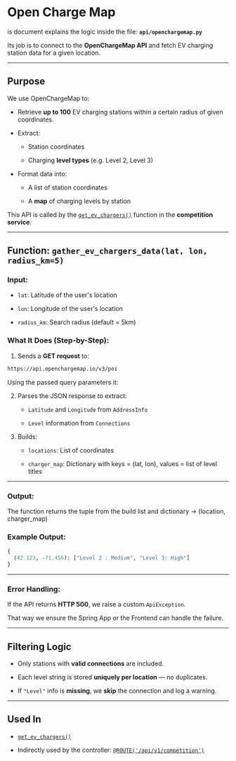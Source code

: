 # Open Charge Map

is document explains the logic inside the file: **`api/openchargemap.py`**

Its job is to connect to the **OpenChargeMap API** and fetch EV charging station data for a given location.

---
##  Purpose

We use OpenChargeMap to:

- Retrieve **up to 100** EV charging stations within a certain radius of given coordinates.    
- Extract:
  
    - Station coordinates
    
    - Charging **level types** (e.g. Level 2, Level 3)
    
- Format data into:
    
    - A list of station coordinates
    
    - A **map** of charging levels by station
    

This API is called by the [`get_ev_chargers()`](competition_service.md#get_ev_chargerslatitude-longitude) function in the **competition service**.

---
##  Function: `gather_ev_chargers_data(lat, lon, radius_km=5)`

### Input:

- `lat`: Latitude of the user's location

- `lon`: Longitude of the user's location

- `radius_km`: Search radius (default = 5km)
  
### What It Does (Step-by-Step):

1. Sends a **GET request** to:
  
```bash
https://api.openchargemap.io/v3/poi
```

Using the passed query parameters it:

2. Parses the JSON response to extract: 

	-  `Latitude` and `Longitude` from `AddressInfo`
	
	-  `Level` information from `Connections`

3. Builds:

	- `locations`: List of coordinates
	    
	- `charger_map`: Dictionary with keys = (lat, lon), values = list of level titles

---
### Output:

The function returns the tuple from the build list and dictionary -> (location, charger_map)

### Example Output:

```python
{
  (42.123, -71.456): ["Level 2 : Medium", "Level 3: High"]
}
```

---
### Error Handling:

If the API returns **HTTP 500**, we raise a custom `ApiException`.

That way we ensure the Spring App or the Frontend can handle the failure.

---

##  Filtering Logic

- Only stations with **valid connections** are included.

- Each level string is stored **uniquely per location** — no duplicates.

- If `"Level"` info is **missing**, we **skip** the connection and log a warning.

---

## Used In

- [`get_ev_chargers()`](competition_service.md#get_ev_chargerslatitude-longitude)

- Indirectly used by the controller: [`@ROUTE('/api/v1/competition')`](competition_router.md#1-router-controller)

